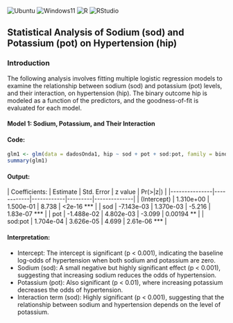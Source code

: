 ![Ubuntu](https://img.shields.io/badge/Ubuntu-Linux-orange)
![Windows11](https://img.shields.io/badge/Windows-11-blue)
![R](https://img.shields.io/badge/R-276DC3?logo=r&logoColor=white&style=flat)
![RStudio](https://img.shields.io/badge/RStudio-75AADB?logo=rstudio&logoColor=white&style=flat)

## Statistical Analysis of Sodium (sod) and Potassium (pot) on Hypertension (hip)

### Introduction

The following analysis involves fitting multiple logistic regression models to examine the relationship between sodium (sod) and potassium (pot) levels, and their interaction, on hypertension (hip). The binary outcome hip is modeled as a function of the predictors, and the goodness-of-fit is evaluated for each model.

#### Model 1: Sodium, Potassium, and Their Interaction

#### Code:
```r
glm1 <- glm(data = dadosOnda1, hip ~ sod + pot + sod:pot, family = binomial)
summary(glm1)
```
#### Output: 

| Coefficients: | Estimate   | Std. Error | z value | Pr(>|z|)     |
|---------------|------------|------------|---------|--------------|
| (Intercept)   | 1.310e+00  | 1.500e-01  | 8.738   | <2e-16 ***   |
| sod           | -7.143e-03 | 1.370e-03  | -5.216  | 1.83e-07 *** |
| pot           | -1.488e-02 | 4.802e-03  | -3.099  | 0.00194 **   |
| sod:pot       | 1.704e-04  | 3.626e-05  |  4.699  | 2.61e-06 *** |



#### Interpretation:

- Intercept: The intercept is significant (p < 0.001), indicating the baseline log-odds of hypertension when both sodium and potassium are zero.
- Sodium (sod): A small negative but highly significant effect (p < 0.001), suggesting that increasing sodium reduces the odds of hypertension.
- Potassium (pot): Also significant (p < 0.01), where increasing potassium decreases the odds of hypertension.
- Interaction term (sod): Highly significant (p < 0.001), suggesting that the relationship between sodium and hypertension depends on the level of potassium.